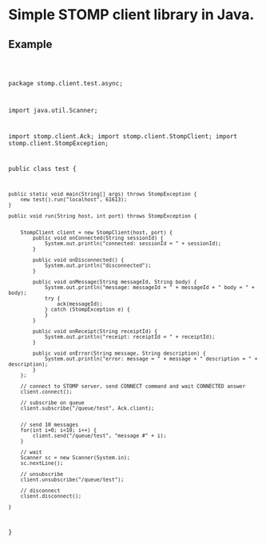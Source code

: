 Simple STOMP client library in Java.
========


## Example

<p><code>



package stomp.client.test.async;

import java.util.Scanner;

import stomp.client.Ack;
import stomp.client.StompClient;
import stomp.client.StompException;

public class test {

	public static void main(String[] args) throws StompException {
		new test().run("localhost", 61613);
	}
	
	public void run(String host, int port) throws StompException {
		
		
		StompClient client = new StompClient(host, port) {
			public void onConnected(String sessionId) {
				System.out.println("connected: sessionId = " + sessionId);
			}
			
			public void onDisconnected() {
				System.out.println("disconnected");
			}
			
			public void onMessage(String messageId, String body) {
				System.out.println("message: messageId = " + messageId + " body = " + body);
				try {
					ack(messageId);
				} catch (StompException e) {
				}
			}
			
			public void onReceipt(String receiptId) {
				System.out.println("receipt: receiptId = " + receiptId);
			}
			
			public void onError(String message, String description) {
				System.out.println("error: message = " + message + " description = " + description);
			}
		};
		
		// connect to STOMP server, send CONNECT command and wait CONNECTED answer
		client.connect();
		
		// subscribe on queue
		client.subscribe("/queue/test", Ack.client);
		
		
		// send 10 messages
		for(int i=0; i<10; i++) {
			client.send("/queue/test", "message #" + i);
		}
		
		// wait		
		Scanner sc = new Scanner(System.in);
		sc.nextLine();
		
		// unsubscribe
		client.unsubscribe("/queue/test");
		
		// disconnect
		client.disconnect();
		
	}

}


</code></p>
